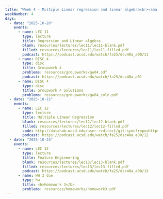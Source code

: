 ```yaml
---
title: "Week 4 - Multiple Linear regression and linear algebra<br><small>📘 Read Course Notes <a href='https://sawyer-jack-1.github.io/assets/teaching/tfds_book.pdf#page=44'>Section 2.3</a>, <a href='https://xkcd.com/2048/'>xkcd</a>.</small>"
weekNumber: 4
days:
  - date: "2025-10-20"
    events:
      - name: LEC 11
        type: lecture
        title: Regression and Linear algebra
        blank: resources/lectures/lec11/lec11-blank.pdf
        filled: resources/lectures/lec11/lec11-filled.pdf
        podcast: https://podcast.ucsd.edu/watch/fa25/dsc40a_a00/11   
      - name: DISC 4
        type: disc
        title: Groupwork 4
        problems: resources/groupworks/gw04.pdf
        podcast: https://podcast.ucsd.edu/watch/fa25/dsc40a_a01
      - name: DISC 4
        type: disc
        title: Groupwork 4 Solutions
        problems: resources/groupworks/gw04_soln.pdf
  - date: "2025-10-22"
    events:
      - name: LEC 12
        type: lecture
        title: Multiple Linear Regression
        blank: resources/lectures/lec12/lec12-blank.pdf
        filled: resources/lectures/lec12/lec12-filled.pdf
        code: http://datahub.ucsd.edu/user-redirect/git-sync?repo=https://github.com/dsc-courses/dsc40a-2025-fa&subPath=lectures/lec12/lec12_code.ipynb
        podcast: https://podcast.ucsd.edu/watch/fa25/dsc40a_a00/12   
  - date: "2025-10-24"
    events:
      - name: LEC 13
        type: lecture
        title: Feature Engineering
        blank: resources/lectures/lec13/lec13-blank.pdf
        filled: resources/lectures/lec13/lec13-filled.pdf
        podcast: https://podcast.ucsd.edu/watch/fa25/dsc40a_a00/13   
      - name: HW 3 due
        type: hw
        title: <b>Homework 3</b>
        problems: resources/homeworks/homework3.pdf
---
```


